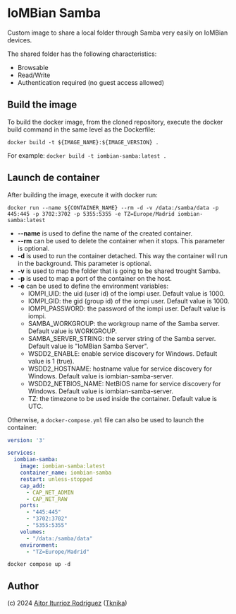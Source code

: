# IoMBian Samba

Custom image to share a local folder through Samba very easily on IoMBian devices.

The shared folder has the following characteristics:

- Browsable
- Read/Write
- Authentication required (no guest access allowed)


## Build the image

To build the docker image, from the cloned repository, execute the docker build command in the same level as the Dockerfile:

```
docker build -t ${IMAGE_NAME}:${IMAGE_VERSION} .
```

For example: ```docker build -t iombian-samba:latest .```


## Launch de container

After building the image, execute it with docker run:

```
docker run --name ${CONTAINER_NAME} --rm -d -v /data:/samba/data -p 445:445 -p 3702:3702 -p 5355:5355 -e TZ=Europe/Madrid iombian-samba:latest
```

- **--name** is used to define the name of the created container.
- **--rm** can be used to delete the container when it stops. This parameter is optional.
- **-d** is used to run the container detached. This way the container will run in the background. This parameter is optional.
- **-v** is used to map the folder that is going to be shared trought Samba.
- **-p** is used to map a port of the container on the host.
- **-e** can be used to define the environment variables:
  - IOMPI_UID: the uid (user id) of the iompi user. Default value is 1000.
  - IOMPI_GID: the gid (group id) of the iompi user. Default value is 1000.
  - IOMPI_PASSWORD: the password of the iompi user. Default value is iompi.
  - SAMBA_WORKGROUP: the workgroup name of the Samba server. Default value is WORKGROUP.
  - SAMBA_SERVER_STRING: the server string of the Samba server. Default value is "IoMBian Samba Server".
  - WSDD2_ENABLE: enable service discovery for Windows. Default value is 1 (true).
  - WSDD2_HOSTNAME: hostname value for service discovery for Windows. Default value is iombian-samba-server.
  - WSDD2_NETBIOS_NAME: NetBIOS name for service discovery for Windows. Default value is iombian-samba-server.
  - TZ: the timezone to be used inside the container. Default value is UTC.

Otherwise, a ```docker-compose.yml``` file can also be used to launch the container:

```yaml
version: '3'

services:
  iombian-samba:
    image: iombian-samba:latest
    container_name: iombian-samba
    restart: unless-stopped
    cap_add:
      - CAP_NET_ADMIN
      - CAP_NET_RAW
    ports:
      - "445:445"
      - "3702:3702"
      - "5355:5355"
    volumes:
      - "/data:/samba/data"
    environment:
      - "TZ=Europe/Madrid"
```

```
docker compose up -d
```

## Author

(c) 2024 [Aitor Iturrioz Rodríguez](https://github.com/bodiroga) ([Tknika](https://tknika.eus/))